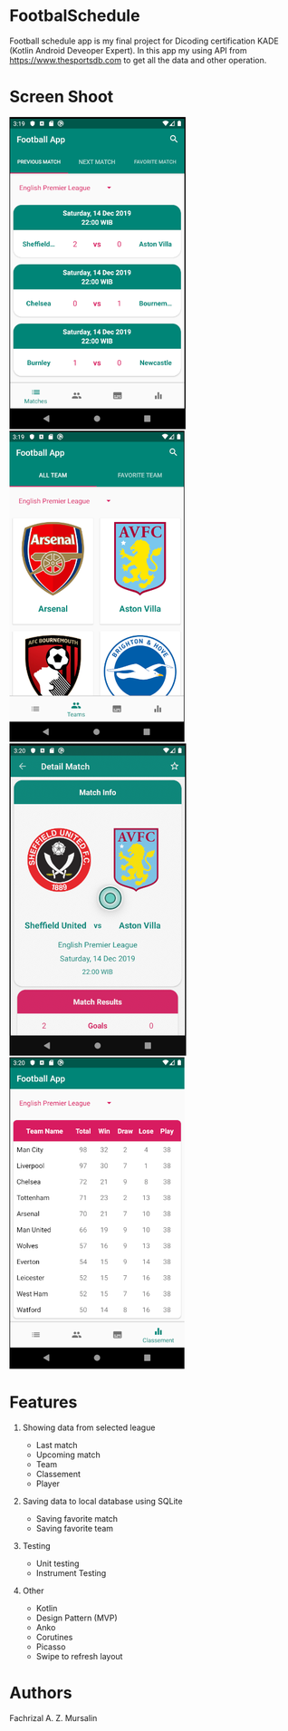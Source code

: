 # FootbalSchedule
Football schedule app is my final project for Dicoding certification KADE (Kotlin Android Deveoper Expert). In this app my using API from https://www.thesportsdb.com to get all the data and other operation.

# Screen Shoot
![Alt text](/screenshoots/main.png?raw=true "Main Activity")  ![Alt text](/screenshoots/team.png?raw=true "Team Activity")  ![Alt text](/screenshoots/detailmatch.png?raw=true "Detail Match Activity") ![Alt text](/screenshoots/classement.png?raw=true "Classement Activity")

# Features
1. Showing data from selected league
    - Last match
    - Upcoming match
    - Team
    - Classement
    - Player

2. Saving data to local database using SQLite
   - Saving favorite match
   - Saving favorite team
   
3. Testing
   - Unit testing
   - Instrument Testing

4. Other
   - Kotlin
   - Design Pattern (MVP)
   - Anko
   - Corutines
   - Picasso
   - Swipe to refresh layout

# Authors
Fachrizal A. Z. Mursalin

